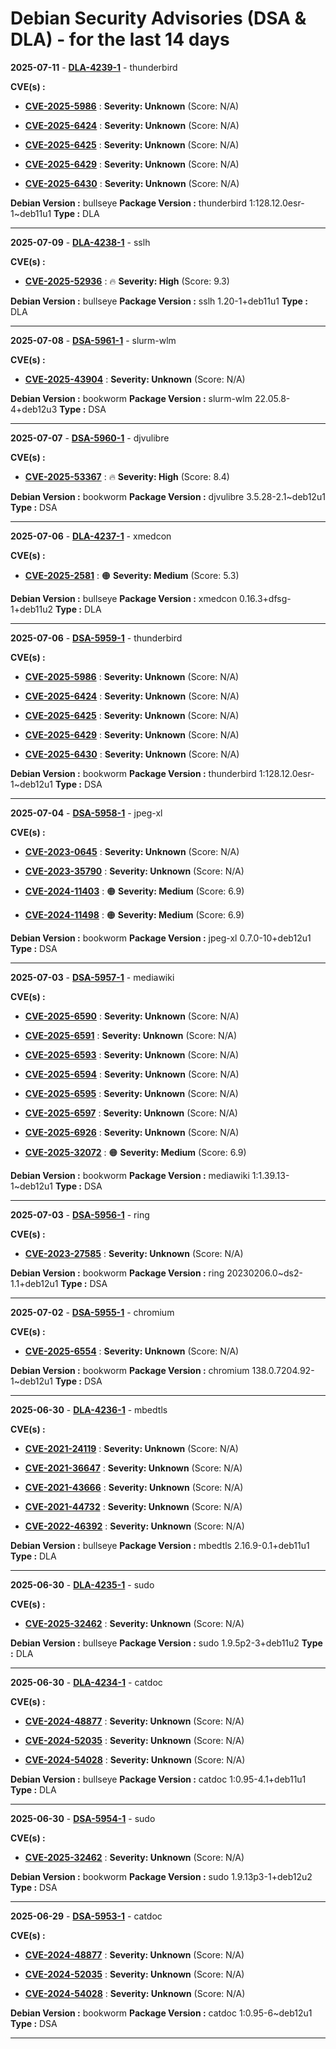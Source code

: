 # Debian Security Advisories (DSA & DLA) - for the last 14 days

**2025-07-11** - **[DLA-4239-1](https://security-tracker.debian.org/tracker/DLA-4239-1)** - thunderbird

**CVE(s) :**
- **[CVE-2025-5986](https://www.cve.org/CVERecord?id=CVE-2025-5986)** : **Severity: Unknown** (Score: N/A)

- **[CVE-2025-6424](https://www.cve.org/CVERecord?id=CVE-2025-6424)** : **Severity: Unknown** (Score: N/A)

- **[CVE-2025-6425](https://www.cve.org/CVERecord?id=CVE-2025-6425)** : **Severity: Unknown** (Score: N/A)

- **[CVE-2025-6429](https://www.cve.org/CVERecord?id=CVE-2025-6429)** : **Severity: Unknown** (Score: N/A)

- **[CVE-2025-6430](https://www.cve.org/CVERecord?id=CVE-2025-6430)** : **Severity: Unknown** (Score: N/A)

**Debian Version :** bullseye
 **Package Version :** thunderbird 1:128.12.0esr-1~deb11u1
 **Type :** DLA

------------------------------

**2025-07-09** - **[DLA-4238-1](https://security-tracker.debian.org/tracker/DLA-4238-1)** - sslh

**CVE(s) :**
- **[CVE-2025-52936](https://www.cve.org/CVERecord?id=CVE-2025-52936)** : 🔥 **Severity: High** (Score: 9.3)

**Debian Version :** bullseye
 **Package Version :** sslh 1.20-1+deb11u1
 **Type :** DLA

------------------------------

**2025-07-08** - **[DSA-5961-1](https://security-tracker.debian.org/tracker/DSA-5961-1)** - slurm-wlm

**CVE(s) :**
- **[CVE-2025-43904](https://www.cve.org/CVERecord?id=CVE-2025-43904)** : **Severity: Unknown** (Score: N/A)

**Debian Version :** bookworm
 **Package Version :** slurm-wlm 22.05.8-4+deb12u3
 **Type :** DSA

------------------------------

**2025-07-07** - **[DSA-5960-1](https://security-tracker.debian.org/tracker/DSA-5960-1)** - djvulibre

**CVE(s) :**
- **[CVE-2025-53367](https://www.cve.org/CVERecord?id=CVE-2025-53367)** : 🔥 **Severity: High** (Score: 8.4)

**Debian Version :** bookworm
 **Package Version :** djvulibre 3.5.28-2.1~deb12u1
 **Type :** DSA

------------------------------

**2025-07-06** - **[DLA-4237-1](https://security-tracker.debian.org/tracker/DLA-4237-1)** - xmedcon

**CVE(s) :**
- **[CVE-2025-2581](https://www.cve.org/CVERecord?id=CVE-2025-2581)** : 🟠 **Severity: Medium** (Score: 5.3)

**Debian Version :** bullseye
 **Package Version :** xmedcon 0.16.3+dfsg-1+deb11u2
 **Type :** DLA

------------------------------

**2025-07-06** - **[DSA-5959-1](https://security-tracker.debian.org/tracker/DSA-5959-1)** - thunderbird

**CVE(s) :**
- **[CVE-2025-5986](https://www.cve.org/CVERecord?id=CVE-2025-5986)** : **Severity: Unknown** (Score: N/A)

- **[CVE-2025-6424](https://www.cve.org/CVERecord?id=CVE-2025-6424)** : **Severity: Unknown** (Score: N/A)

- **[CVE-2025-6425](https://www.cve.org/CVERecord?id=CVE-2025-6425)** : **Severity: Unknown** (Score: N/A)

- **[CVE-2025-6429](https://www.cve.org/CVERecord?id=CVE-2025-6429)** : **Severity: Unknown** (Score: N/A)

- **[CVE-2025-6430](https://www.cve.org/CVERecord?id=CVE-2025-6430)** : **Severity: Unknown** (Score: N/A)

**Debian Version :** bookworm
 **Package Version :** thunderbird 1:128.12.0esr-1~deb12u1
 **Type :** DSA

------------------------------

**2025-07-04** - **[DSA-5958-1](https://security-tracker.debian.org/tracker/DSA-5958-1)** - jpeg-xl

**CVE(s) :**
- **[CVE-2023-0645](https://www.cve.org/CVERecord?id=CVE-2023-0645)** : **Severity: Unknown** (Score: N/A)

- **[CVE-2023-35790](https://www.cve.org/CVERecord?id=CVE-2023-35790)** : **Severity: Unknown** (Score: N/A)

- **[CVE-2024-11403](https://www.cve.org/CVERecord?id=CVE-2024-11403)** : 🟠 **Severity: Medium** (Score: 6.9)

- **[CVE-2024-11498](https://www.cve.org/CVERecord?id=CVE-2024-11498)** : 🟠 **Severity: Medium** (Score: 6.9)

**Debian Version :** bookworm
 **Package Version :** jpeg-xl 0.7.0-10+deb12u1
 **Type :** DSA

------------------------------

**2025-07-03** - **[DSA-5957-1](https://security-tracker.debian.org/tracker/DSA-5957-1)** - mediawiki

**CVE(s) :**
- **[CVE-2025-6590](https://www.cve.org/CVERecord?id=CVE-2025-6590)** : **Severity: Unknown** (Score: N/A)

- **[CVE-2025-6591](https://www.cve.org/CVERecord?id=CVE-2025-6591)** : **Severity: Unknown** (Score: N/A)

- **[CVE-2025-6593](https://www.cve.org/CVERecord?id=CVE-2025-6593)** : **Severity: Unknown** (Score: N/A)

- **[CVE-2025-6594](https://www.cve.org/CVERecord?id=CVE-2025-6594)** : **Severity: Unknown** (Score: N/A)

- **[CVE-2025-6595](https://www.cve.org/CVERecord?id=CVE-2025-6595)** : **Severity: Unknown** (Score: N/A)

- **[CVE-2025-6597](https://www.cve.org/CVERecord?id=CVE-2025-6597)** : **Severity: Unknown** (Score: N/A)

- **[CVE-2025-6926](https://www.cve.org/CVERecord?id=CVE-2025-6926)** : **Severity: Unknown** (Score: N/A)

- **[CVE-2025-32072](https://www.cve.org/CVERecord?id=CVE-2025-32072)** : 🟠 **Severity: Medium** (Score: 6.9)

**Debian Version :** bookworm
 **Package Version :** mediawiki 1:1.39.13-1~deb12u1
 **Type :** DSA

------------------------------

**2025-07-03** - **[DSA-5956-1](https://security-tracker.debian.org/tracker/DSA-5956-1)** - ring

**CVE(s) :**
- **[CVE-2023-27585](https://www.cve.org/CVERecord?id=CVE-2023-27585)** : **Severity: Unknown** (Score: N/A)

**Debian Version :** bookworm
 **Package Version :** ring 20230206.0~ds2-1.1+deb12u1
 **Type :** DSA

------------------------------

**2025-07-02** - **[DSA-5955-1](https://security-tracker.debian.org/tracker/DSA-5955-1)** - chromium

**CVE(s) :**
- **[CVE-2025-6554](https://www.cve.org/CVERecord?id=CVE-2025-6554)** : **Severity: Unknown** (Score: N/A)

**Debian Version :** bookworm
 **Package Version :** chromium 138.0.7204.92-1~deb12u1
 **Type :** DSA

------------------------------

**2025-06-30** - **[DLA-4236-1](https://security-tracker.debian.org/tracker/DLA-4236-1)** - mbedtls

**CVE(s) :**
- **[CVE-2021-24119](https://www.cve.org/CVERecord?id=CVE-2021-24119)** : **Severity: Unknown** (Score: N/A)

- **[CVE-2021-36647](https://www.cve.org/CVERecord?id=CVE-2021-36647)** : **Severity: Unknown** (Score: N/A)

- **[CVE-2021-43666](https://www.cve.org/CVERecord?id=CVE-2021-43666)** : **Severity: Unknown** (Score: N/A)

- **[CVE-2021-44732](https://www.cve.org/CVERecord?id=CVE-2021-44732)** : **Severity: Unknown** (Score: N/A)

- **[CVE-2022-46392](https://www.cve.org/CVERecord?id=CVE-2022-46392)** : **Severity: Unknown** (Score: N/A)

**Debian Version :** bullseye
 **Package Version :** mbedtls 2.16.9-0.1+deb11u1
 **Type :** DLA

------------------------------

**2025-06-30** - **[DLA-4235-1](https://security-tracker.debian.org/tracker/DLA-4235-1)** - sudo

**CVE(s) :**
- **[CVE-2025-32462](https://www.cve.org/CVERecord?id=CVE-2025-32462)** : **Severity: Unknown** (Score: N/A)

**Debian Version :** bullseye
 **Package Version :** sudo 1.9.5p2-3+deb11u2
 **Type :** DLA

------------------------------

**2025-06-30** - **[DLA-4234-1](https://security-tracker.debian.org/tracker/DLA-4234-1)** - catdoc

**CVE(s) :**
- **[CVE-2024-48877](https://www.cve.org/CVERecord?id=CVE-2024-48877)** : **Severity: Unknown** (Score: N/A)

- **[CVE-2024-52035](https://www.cve.org/CVERecord?id=CVE-2024-52035)** : **Severity: Unknown** (Score: N/A)

- **[CVE-2024-54028](https://www.cve.org/CVERecord?id=CVE-2024-54028)** : **Severity: Unknown** (Score: N/A)

**Debian Version :** bullseye
 **Package Version :** catdoc 1:0.95-4.1+deb11u1
 **Type :** DLA

------------------------------

**2025-06-30** - **[DSA-5954-1](https://security-tracker.debian.org/tracker/DSA-5954-1)** - sudo

**CVE(s) :**
- **[CVE-2025-32462](https://www.cve.org/CVERecord?id=CVE-2025-32462)** : **Severity: Unknown** (Score: N/A)

**Debian Version :** bookworm
 **Package Version :** sudo 1.9.13p3-1+deb12u2
 **Type :** DSA

------------------------------

**2025-06-29** - **[DSA-5953-1](https://security-tracker.debian.org/tracker/DSA-5953-1)** - catdoc

**CVE(s) :**
- **[CVE-2024-48877](https://www.cve.org/CVERecord?id=CVE-2024-48877)** : **Severity: Unknown** (Score: N/A)

- **[CVE-2024-52035](https://www.cve.org/CVERecord?id=CVE-2024-52035)** : **Severity: Unknown** (Score: N/A)

- **[CVE-2024-54028](https://www.cve.org/CVERecord?id=CVE-2024-54028)** : **Severity: Unknown** (Score: N/A)

**Debian Version :** bookworm
 **Package Version :** catdoc 1:0.95-6~deb12u1
 **Type :** DSA

------------------------------

